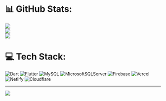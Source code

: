 
# 📊 GitHub Stats:
![](https://github-readme-stats.vercel.app/api?username=batuhangurkan&theme=dark&hide_border=false&include_all_commits=false&count_private=false)<br/>
![](https://github-readme-streak-stats.herokuapp.com/?user=batuhangurkan&theme=dark&hide_border=false)<br/>
![](https://github-readme-stats.vercel.app/api/top-langs/?username=batuhangurkan&theme=dark&hide_border=false&include_all_commits=false&count_private=false&layout=compact)

# 💻 Tech Stack:
![Dart](https://img.shields.io/badge/dart-%230175C2.svg?style=for-the-badge&logo=dart&logoColor=white) ![Flutter](https://img.shields.io/badge/Flutter-%2302569B.svg?style=for-the-badge&logo=Flutter&logoColor=white) ![MySQL](https://img.shields.io/badge/mysql-4479A1.svg?style=for-the-badge&logo=mysql&logoColor=white) ![MicrosoftSQLServer](https://img.shields.io/badge/Microsoft%20SQL%20Server-CC2927?style=for-the-badge&logo=microsoft%20sql%20server&logoColor=white) ![Firebase](https://img.shields.io/badge/firebase-%23039BE5.svg?style=for-the-badge&logo=firebase) ![Vercel](https://img.shields.io/badge/vercel-%23000000.svg?style=for-the-badge&logo=vercel&logoColor=white) ![Netlify](https://img.shields.io/badge/netlify-%23000000.svg?style=for-the-badge&logo=netlify&logoColor=#00C7B7) ![Cloudflare](https://img.shields.io/badge/Cloudflare-F38020?style=for-the-badge&logo=Cloudflare&logoColor=white)


---
[![](https://visitcount.itsvg.in/api?id=batuhangurkan&icon=0&color=0)](https://visitcount.itsvg.in)

<!-- Proudly created with GPRM ( https://gprm.itsvg.in ) -->
